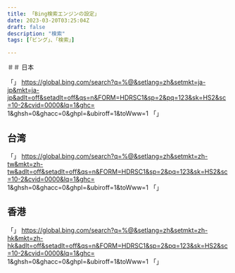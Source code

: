```yaml
---
title: 「Bing検索エンジンの設定」
date: 2023-03-20T03:25:04Z
draft: false
description: "検索"
tags: [「ビング」、「検索」]

---
```

＃＃ 日本

「」
https://global.bing.com/search?q=%@&setlang=zh&setmkt=ja-jp&mkt=ja-jp&adlt=off&setadlt=off&qs=n&FORM=HDRSC1&sp=2&pq=123&sk=HS2&sc=10-2&cvid=0000&lq=1&ghc= 1&ghsh=0&ghacc=0&ghpl=&ubiroff=1&toWww=1
「」


## 台湾

「」
https://global.bing.com/search?q=%@&setlang=zh&setmkt=zh-tw&mkt=zh-tw&adlt=off&setadlt=off&qs=n&FORM=HDRSC1&sp=2&pq=123&sk=HS2&sc=10-2&cvid=0000&lq=1&ghc= 1&ghsh=0&ghacc=0&ghpl=&ubiroff=1&toWww=1
「」

## 香港

「」
https://global.bing.com/search?q=%@&setlang=zh&setmkt=zh-hk&mkt=zh-hk&adlt=off&setadlt=off&qs=n&FORM=HDRSC1&sp=2&pq=123&sk=HS2&sc=10-2&cvid=0000&lq=1&ghc= 1&ghsh=0&ghacc=0&ghpl=&ubiroff=1&toWww=1
「」